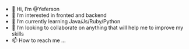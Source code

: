 - 👋 Hi, I’m @Yeferson
- 👀 I’m interested in fronted and backend
- 🌱 I’m currently learning Java/Js/Ruby/Python
- 💞️ I’m looking to collaborate on anything that will help me to improve my skills
- 📫 How to reach me ...

<!---
ALHnosre/ALHnosre is a ✨ special ✨ repository because its `README.md` (this file) appears on your GitHub profile.
You can click the Preview link to take a look at your changes.
--->
